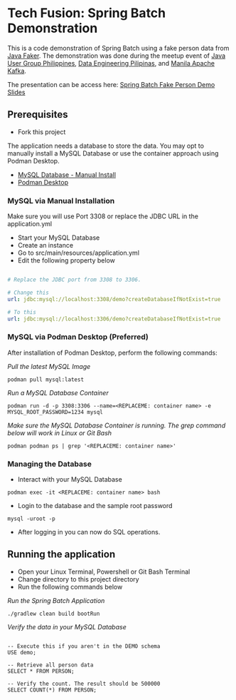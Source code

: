 # Tech Fusion: Spring Batch Demonstration

This is a code demonstration of Spring Batch using a fake person data from [Java Faker](https://github.com/DiUS/java-faker). The demonstration was done during
the meetup event of [Java User Group Philippines](https://linktr.ee/jugph), [Data Engineering Pilipinas](https://www.meetup.com/data-engineering-pilipinas/), and [Manila Apache Kafka](https://www.meetup.com/Manila-Kafka/).

The presentation can be access here: [Spring Batch Fake Person Demo Slides](https://github.com/rjtmahinay/presentations/blob/main/pdf/Spring_Batch_Fake_Person_Demo.pdf)
## Prerequisites

* Fork this project

The application needs a database to store the data. You may opt to manually install a MySQL Database or use the container approach using Podman Desktop.

* [MySQL Database - Manual Install](https://dev.mysql.com/doc/mysql-installer/en/)
* [Podman Desktop](https://podman-desktop.io/docs/installation)


### MySQL via Manual Installation

Make sure you will use Port 3308 or replace the JDBC URL in the application.yml

* Start your MySQL Database
* Create an instance
* Go to src/main/resources/application.yml
* Edit the following property below
```yaml

# Replace the JDBC port from 3308 to 3306.

# Change this
url: jdbc:mysql://localhost:3308/demo?createDatabaseIfNotExist=true

# To this
url: jdbc:mysql://localhost:3306/demo?createDatabaseIfNotExist=true
```


### MySQL via Podman Desktop (Preferred)

After installation of Podman Desktop, perform the following commands:

<i>Pull the latest MySQL Image</i>
```shell
podman pull mysql:latest
```

<i>Run a MySQL Database Container</i>
```shell
podman run -d -p 3308:3306 --name=<REPLACEME: container name> -e MYSQL_ROOT_PASSWORD=1234 mysql
```

<i>Make sure the MySQL Database Container is running. The grep command below will work in Linux or Git Bash</i>

```shell
podman podman ps | grep '<REPLACEME: container name>'
```

### Managing the Database

* Interact with your MySQL Database
```shell
podman exec -it <REPLACEME: container name> bash
```
* Login to the database and the sample root password

```shell
mysql -uroot -p
```

* After logging in you can now do SQL operations.

## Running the application

* Open your Linux Terminal, Powershell or Git Bash Terminal
* Change directory to this project directory
* Run the following commands below

<i>Run the Spring Batch Application</i>
```shell
./gradlew clean build bootRun
```

<i>Verify the data in your MySQL Database</i>

```mysql

-- Execute this if you aren't in the DEMO schema
USE demo;

-- Retrieve all person data
SELECT * FROM PERSON;

-- Verify the count. The result should be 500000
SELECT COUNT(*) FROM PERSON;
```


